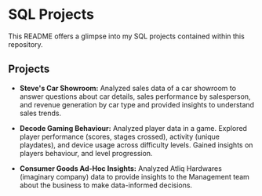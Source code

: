 # SQL Projects
This README offers a glimpse into my SQL projects contained within this repository.

## Projects
- **Steve's Car Showroom:** Analyzed sales data of a car showroom to answer questions about car details, sales performance by salesperson, and revenue generation by car type and provided insights to understand sales trends.

- **Decode Gaming Behaviour:** Analyzed player data in a game. Explored player performance (scores, stages crossed), activity (unique playdates), and device usage across difficulty levels. Gained insights on players behaviour, and level progression. 

- **Consumer Goods Ad-Hoc Insights:** Analyzed Atliq Hardwares (imaginary company) data to provide insights to the Management team about the business to make data-informed decisions. 
